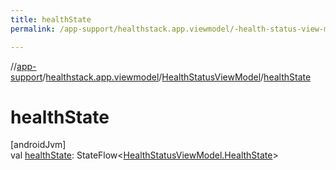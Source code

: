 ```yaml
---
title: healthState
permalink: /app-support/healthstack.app.viewmodel/-health-status-view-model/health-state.html

---
```

//[app-support](../../../index.html)/[healthstack.app.viewmodel](../index.html)/[HealthStatusViewModel](index.html)/[healthState](health-state.html)



# healthState



[androidJvm]\
val [healthState](health-state.html): StateFlow&lt;[HealthStatusViewModel.HealthState](-health-state/index.html)&gt;




